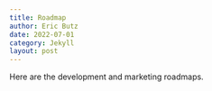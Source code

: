 ```yaml
---
title: Roadmap
author: Eric Butz
date: 2022-07-01
category: Jekyll
layout: post
---
```


Here are the development and marketing roadmaps.
